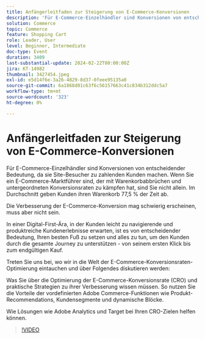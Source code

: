 ```yaml
---
title: Anfängerleitfaden zur Steigerung von E-Commerce-Konversionen
description: 'Für E-Commerce-Einzelhändler sind Konversionen von entscheidender Bedeutung, da sie Site-Besucher zu zahlenden Kunden machen. Wenn Sie ein E-Commerce-Marktführer sind, der mit Warenkorbabbrüchen und untergeordneten Konversionsraten zu kämpfen hat, sind Sie nicht allein. Im Durchschnitt brechen Kunden ihren Warenkorb 77,5 % der Zeit ab. Eine Verbesserung der E-Commerce-Konversion mag schwierig erscheinen, aber sie muss nicht sein. In einer Digital-First-Ära, in der Kunden leicht zu navigieren und produktreiche Kundenerlebnisse erwarten, ist es wichtig, Ihren besten Schritt nach vorne zu tun und alles zu tun, was Sie können, um den Kunden durch die gesamte Journey zu unterstützen - von seinem ersten Klick bis zum endgültigen Kauf.Join Hier tauchen wir in die Welt der Optimierung der E-Commerce-Konversionsrate ein und besprechen: Was Sie über die Optimierung der E-Commerce-Konversionsrate (CRO) und praktische Strategien zu ihrer Verbesserung wissen müssen. Wie Sie die Leistungsfähigkeit der vordefinierten Funktionen von Adobe Commerce wie Produkt-Recommendations, Kundensegmente und dynamische Blöcke nutzen können. Wie Lösungen wie Adobe Analytics und Target bei Ihren CRO-Zielen helfen können.'
solution: Commerce
topic: Commerce
feature: Shopping Cart
role: Leader, User
level: Beginner, Intermediate
doc-type: Event
duration: 3409
last-substantial-update: 2024-02-22T00:00:00Z
jira: KT-14982
thumbnail: 3427454.jpeg
exl-id: e5d14f6e-3a26-4829-8d37-0feee95135a0
source-git-commit: 6a1868d01c63f6c56157663c41c834b312ddc5a7
workflow-type: tm+mt
source-wordcount: '323'
ht-degree: 0%

---
```


# Anfängerleitfaden zur Steigerung von E-Commerce-Konversionen

Für E-Commerce-Einzelhändler sind Konversionen von entscheidender Bedeutung, da sie Site-Besucher zu zahlenden Kunden machen. Wenn Sie ein E-Commerce-Marktführer sind, der mit Warenkorbabbrüchen und untergeordneten Konversionsraten zu kämpfen hat, sind Sie nicht allein. Im Durchschnitt geben Kunden ihren Warenkorb 77,5 % der Zeit ab.

Die Verbesserung der E-Commerce-Konversion mag schwierig erscheinen, muss aber nicht sein.

In einer Digital-First-Ära, in der Kunden leicht zu navigierende und produktreiche Kundenerlebnisse erwarten, ist es von entscheidender Bedeutung, Ihren besten Fuß zu setzen und alles zu tun, um den Kunden durch die gesamte Journey zu unterstützen - von seinem ersten Klick bis zum endgültigen Kauf.

Treten Sie uns bei, wo wir in die Welt der E-Commerce-Konversionsraten-Optimierung eintauchen und über Folgendes diskutieren werden:

Was Sie über die Optimierung der E-Commerce-Konversionsrate (CRO) und praktische Strategien zu ihrer Verbesserung wissen müssen.
So nutzen Sie die Vorteile der vordefinierten Adobe Commerce-Funktionen wie Produkt-Recommendations, Kundensegmente und dynamische Blöcke.

Wie Lösungen wie Adobe Analytics und Target bei Ihren CRO-Zielen helfen können.

>[!VIDEO](https://video.tv.adobe.com/v/3427454/?learn=on)
